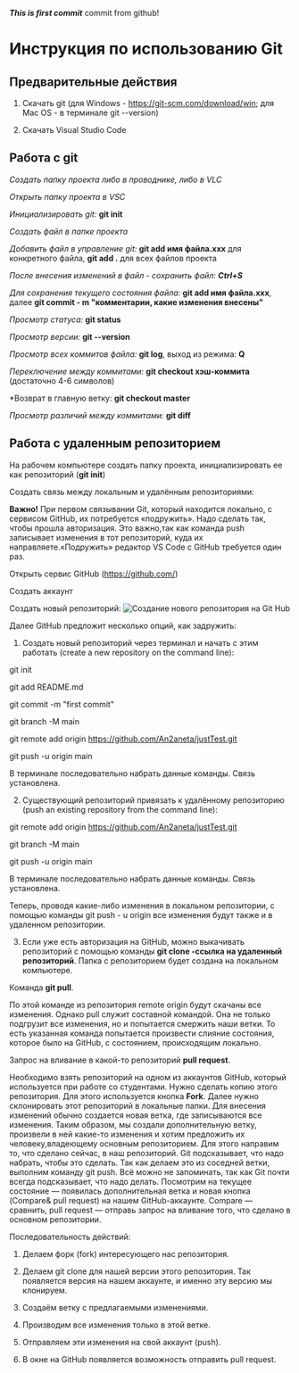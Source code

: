 ***This is first commit***
commit from github!

# Инструкция по использованию Git

## Предварительные действия ##

1. Скачать git (для Windows - https://git-scm.com/download/win; для Mac OS - в терминале git --version)

2. Скачать Visual Studio Code

## Работа с git ##

*Создать папку проекта либо в проводнике, либо в VLC*

*Открыть папку проекта в VSC*

*Инициализировать git:* **git init**

*Создать файл в папке проекта*

*Добавить файл в управление git:* **git add имя файла.xxx** для конкретного файла, **git add .** для всех файлов проекта

*После внесения изменений в файл - сохранить файл: **Ctrl+S***

*Для сохранения текущего состояния файла:* **git add имя файла.xxx**, далее **git commit - m "комментарии, какие изменения внесены"**

*Просмотр статуса:* **git status**

*Просмотр версии:* **git --version**

*Просмотр всех коммитов файла:* **git log**, выход из режима: **Q**

*Переключение между коммитами:* **git checkout хэш-коммита** (достаточно 4-6 символов)

*Возврат в главную ветку: **git checkout master**

*Просмотр различий между коммитами:* **git diff**



## Работа с удаленным репозиторием ##


На рабочем компьютере создать папку проекта, инициализировать ее как репозиторий (**git init**)

Создать связь между локальным и удалённым репозиториями:

**Важно!** При первом связывании Git, который находится локально, с сервисом GitHub, их потребуется «подружить». Надо сделать так, чтобы прошла авторизация. Это важно,так как команда push записывает изменения в тот репозиторий, куда их направляете.«Подружить» редактор VS Code с GitHub требуется один раз.

Открыть сервис GitHub (https://github.com/)

Создать аккаунт

Создать новый репозиторий: 
![Создание нового репозитория на Git Hub](create_rep.png)

Далее GitHub предложит несколько опций, как задружить:

1. Создать новый репозиторий через терминал и начать с этим работать (create a new repository on the command line):

git init

git add README.md

git commit -m "first commit"

git branch -M main

git remote add origin https://github.com/An2aneta/justTest.git

git push -u origin main

В терминале последовательно набрать данные команды. Связь установлена.

2. Существующий репозиторий привязать к удалённому репозиторию (push an existing repository from the command line):

git remote add origin https://github.com/An2aneta/justTest.git

git branch -M main

git push -u origin main

В терминале последовательно набрать данные команды. Связь установлена.

Теперь, проводя какие-либо изменения в локальном репозитории, с помощью команды git push - u origin все изменения будут также и в удаленном репозитории.

3. Если уже есть авторизация на GitHub, можно выкачивать репозиторий с помощью команды **git clone -ссылка на удаленный репозиторий**. Папка с репозиторием будет создана на локальном компьютере.


Команда **git pull**.

 По этой команде из репозитория remote origin будут скачаны все изменения.
Однако pull служит составной командой. Она не только подгрузит все изменения, но и попытается смержить наши ветки. То есть указанная команда попытается произвести слияние состояния, которое было на GitHub, с состоянием, происходящим локально. 

Запрос на вливание в какой-то репозиторий **pull request**.

Необходимо взять репозиторий на одном из аккаунтов GitHub,
который используется при работе со студентами. Нужно сделать копию этого репозитория. Для этого используется кнопка **Fork**. Далее нужно склонировать этот репозиторий в локальные папки.
Для внесения изменений обычно создается новая ветка, где записываются все изменения. Таким образом, мы создали дополнительную ветку, произвели в ней какие-то изменения и хотим предложить их человеку,владеющему основным репозиторием. Для этого направим то, что сделано сейчас, в наш репозиторий. Git подсказывает, что надо набрать, чтобы это сделать. Так как делаем это из соседней ветки, выполним команду git push. Всё можно не запоминать, так как Git почти всегда подсказывает, что надо делать.
Посмотрим на текущее состояние — появилась дополнительная ветка и новая кнопка (Compare& pull request) на нашем GitHub-аккаунте. Compare — сравнить, pull request — отправь запрос на вливание того, что сделано в основном репозитории.

Последовательность действий:

1. Делаем форк (fork) интересующего нас репозитория.

2. Делаем git clone для нашей версии этого репозитория. Так появляется версия на нашем аккаунте, и именно эту версию мы клонируем.

3. Создаём ветку с предлагаемыми изменениями.

4. Производим все изменения только в этой ветке.

5. Отправляем эти изменения на свой аккаунт (push).

6. В окне на GitHub появляется возможность отправить pull request.